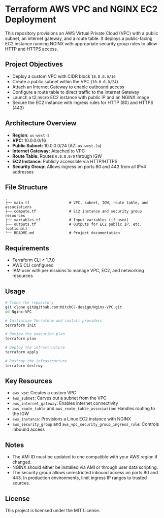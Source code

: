 # Terraform AWS VPC and NGINX EC2 Deployment

This repository provisions an AWS Virtual Private Cloud (VPC) with a public subnet, an internet gateway, and a route table. It deploys a public-facing EC2 instance running NGINX with appropriate security group rules to allow HTTP and HTTPS access.

## Project Objectives

- Deploy a custom VPC with CIDR block `10.0.0.0/16`
- Create a public subnet within the VPC (`10.0.0.0/24`)
- Attach an Internet Gateway to enable outbound access
- Configure a route table to direct traffic to the Internet Gateway
- Launch a t2.micro EC2 instance with public IP and an NGINX image
- Secure the EC2 instance with ingress rules for HTTP (80) and HTTPS (443)

## Architecture Overview

- **Region:** `us-west-2`
- **VPC:** 10.0.0.0/16
- **Public Subnet:** 10.0.0.0/24 (AZ: `us-west-2a`)
- **Internet Gateway:** Attached to VPC
- **Route Table:** Routes `0.0.0.0/0` through IGW
- **EC2 Instance:** Publicly accessible via HTTP/HTTPS
- **Security Group:** Allows ingress on ports 80 and 443 from all IPv4 addresses

## File Structure

```
.
├── main.tf                  # VPC, subnet, IGW, route table, and associations
├── compute.tf               # EC2 instance and security group resources
├── variables.tf             # Input variables (if used)
├── outputs.tf               # Outputs for EC2 public IP, etc. (optional)
└── README.md                # Project documentation
```

## Requirements

- Terraform CLI ≥ 1.7.0
- AWS CLI configured
- IAM user with permissions to manage VPC, EC2, and networking resources

## Usage

```bash
# Clone the repository
git clone git@github.com:MitchCC-design/Nginx-VPC.git
cd Nginx-VPC

# Initialize Terraform and install providers
terraform init

# Review the execution plan
terraform plan

# Deploy the infrastructure
terraform apply

# Destroy the infrastructure
terraform destroy
```

## Key Resources

- `aws_vpc`: Creates a custom VPC
- `aws_subnet`: Carves out a subnet from the VPC
- `aws_internet_gateway`: Enables internet connectivity
- `aws_route_table` and `aws_route_table_association`: Handles routing to the IGW
- `aws_instance`: Provisions a Linux EC2 instance with NGINX
- `aws_security_group` and `aws_vpc_security_group_ingress_rule`: Controls inbound access

## Notes

- The AMI ID must be updated to one compatible with your AWS region if changed.
- NGINX should either be installed via AMI or through user data scripting.
- The security group allows unrestricted inbound access on ports 80 and 443. In production environments, limit ingress IP ranges to trusted sources.

## License

This project is licensed under the MIT License.
